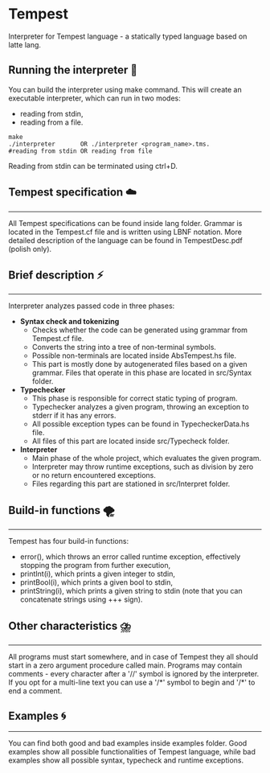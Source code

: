 # Tempest
Interpreter for Tempest language - a statically typed language based on latte lang.

## Running the interpreter :ocean:

You can build the interpreter using make command. This will create an executable interpreter,
which can run in two modes:
- reading from stdin,
- reading from a file.
```
make
./interpreter       OR ./interpreter <program_name>.tms.
#reading from stdin OR reading from file
```
Reading from stdin can be terminated using ctrl+D.

## Tempest specification :cloud:
***
All Tempest specifications can be found inside lang folder. Grammar is located in the Tempest.cf 
file and is written using LBNF notation. More detailed description of the language can be found in TempestDesc.pdf (polish only).

## Brief description :zap:
***
Interpreter analyzes passed code in three phases:
- **Syntax check and tokenizing**
    - Checks whether the code can be generated using grammar from Tempest.cf file.
    - Converts the string into a tree of non-terminal symbols.
    - Possible non-terminals are located inside AbsTempest.hs file.  
    - This part is mostly done by autogenerated files based on a given grammar. Files that
        operate in this phase are located in src/Syntax folder.
- **Typechecker**
    - This phase is responsible for correct static typing of program.
    - Typechecker analyzes a given program, throwing an exception to stderr if it has any errors.
    - All possible exception types can be found in TypecheckerData.hs file.
    - All files of this part are located inside src/Typecheck folder.
- **Interpreter**
    - Main phase of the whole project, which evaluates the given program.
    - Interpreter may throw runtime exceptions, such as division by zero or no return encountered exceptions.
    - Files regarding this part are stationed in src/Interpret folder.
    
## Build-in functions :tornado:
***    
Tempest has four build-in functions:
- error(), which throws an error called runtime exception, effectively stopping the program from further execution,
- printInt(i), which prints a given integer to stdin,
- printBool(i), which prints a given bool to stdin, 
- printString(i), which prints a given string to stdin (note that you can concatenate strings using +++ sign).

## Other characteristics :cloud_with_lightning_and_rain:
***
All programs must start somewhere, and in case of Tempest they all should start in a zero argument procedure
called main. Programs may contain comments - every character after a '//' symbol is ignored by the interpreter.
If you opt for a multi-line text you can use a '/\*' symbol to begin and '/\*' to end a comment.

## Examples :cyclone:
***
You can find both good and bad examples inside examples folder. Good examples show all possible functionalities
of Tempest language, while bad examples show all possible syntax, typecheck and runtime exceptions.

